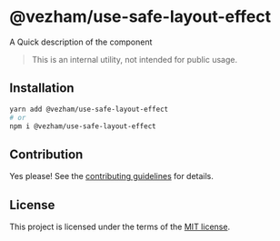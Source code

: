 # @vezham/use-safe-layout-effect

A Quick description of the component

> This is an internal utility, not intended for public usage.

## Installation

```sh
yarn add @vezham/use-safe-layout-effect
# or
npm i @vezham/use-safe-layout-effect
```

## Contribution

Yes please! See the
[contributing guidelines](https://github.com/vezham/heroui/blob/master/CONTRIBUTING.md)
for details.

## License

This project is licensed under the terms of the
[MIT license](https://github.com/vezham/heroui/blob/master/LICENSE).
